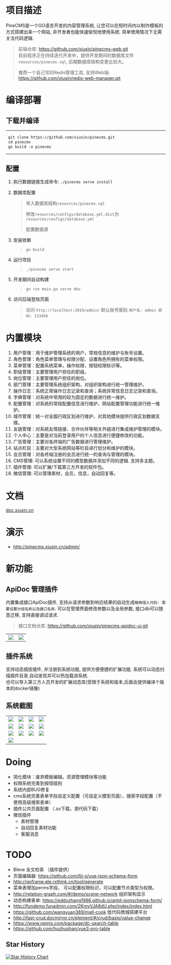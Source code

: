 
# 项目描述 #

PineCMS是一个GO语言开发的内容管理系统, 让您可以在短时间内以制作模板的方式搭建出来一个网站, 非开发者也能快速愉悦地使用系统.
简单使用情况下无需关注代码逻辑.

> 前端仓库: <https://github.com/xiusin/pinecms-web.git> <br/>
> 目前程序正在持续迭代开发中，提供开发期间的数据库文件`resources/pinecms.sql`, 后期数据库结构变更比较大。<br>

> 推荐一个自己写的Redis管理工具, 支持Web端: <https://github.com/xiusin/redis-web-manager.git>

# 编译部署 #

## 下载并编译 ##

---

```markdown
 git clone https://github.com/xiusin/pinecms.git
 cd pinecms
 go build -o pinecms
```

---

## 配置 ##

1. 执行数据链接生成命令: `./pinecms serve install`

2. 数据库配置
    > 导入数据库结构`resources/pinecms.sql`
    >
    >修改`resources/configs/database.yml.dist`为`resources/configs/database.yml`
    >
    > 配置数据源

3. 安装依赖
    > `go build`

4. 运行项目
    > `./pinecms serve start`

5. 开发期间自动构建
    > `go run main.go serve dev`

6. 访问后端登陆页面
    > 访问 `http://localhost:2019/admin/` 默认账号密码 `用户名: admin 密码: 123456`

# 内置模块 #

1. 用户管理：用于维护管理系统的用户，常规信息的维护与账号设置。
2. 角色管理：角色菜单管理与权限分配、设置角色所拥有的菜单权限。
3. 菜单管理：配置系统菜单，操作权限，按钮权限标识等。
4. 职级管理：主要管理用户担任的职级。
5. 岗位管理：主要管理用户担任的岗位。
6. 部门管理：主要管理系统组织架构，对组织架构进行统一管理维护。
7. 操作日志：系统正常操作日志记录和查询；系统异常信息日志记录和查询。
8. 字典管理：对系统中常用的较为固定的数据进行统一维护。
9. 配置管理：对系统的常规配置信息进行维护，网站配置管理功能进行统一维护。
10. 城市管理：统一对全国行政区划进行维护，对其他模块提供行政区划数据支撑。
11. 友链管理：对系统友情链接、合作伙伴等相关外链进行集成维护管理的模块。
12. 个人中心：主要是对当前登录用户的个人信息进行便捷修改的功能。
13. 广告管理：主要对各终端的广告数据进行管理维护。
14. 站点栏目：主要对大型系统网站等栏目进行划分和维护的模块。
15. 会员管理：对各终端注册的会员进行统一的查询与管理的模块。
16. CMS管理: 可以系统设置不同的模型数据并添加不同的逻辑. 支持多主题。
17. 插件管理: 可以扩展/下载第三方开发的软件包。
18. 微信管理: 可以管理素材，会员，信息，自动回复等。

# 文档 #

[doc.xiusin.cn](http://doc.xiusin.cn/)

# 演示 #

- <http://pinecms.xiusin.cn/admin/>

# 新功能 #

## ApiDoc 管理插件 ##

内置集成接口ApiDoc插件, 支持从请求参数到响应结果的自动生成`略微侵入代码: 需要设置分组名称以及接口名称`. 可以在管理界面修改参数以及全局参数, 接口db可以随意迁移, 支持直接调试请求.

> 接口文档仓库: <https://github.com/xiusin/pinecms-apidoc-ui.git>

<table>
	<tr>
        <td><img src="https://raw.githubusercontent.com/xiusin/pinecms/react-pinecms/images/apidoc-detail.png"/></td>
        <td><img src="https://raw.githubusercontent.com/xiusin/pinecms/react-pinecms/images/apidoc-debug.png"/></td>
    </tr>	 
</table>


## 插件系统 ##

支持动态插拔插件, 并注册到系统功能, 提供方便便捷的扩展功能.
系统可以动态扫描插件目录,自动发现并可以热加载进系统.  
也可以导入第三方人员开发的扩展动态库(受限于系统和版本,后面会提供编译个版本的docker镜像)

## 系统截图
<table>
    <tr>
        <td><img src="https://raw.githubusercontent.com/xiusin/pinecms/react-pinecms/images/plugin.png"/></td>
        <td><img src="https://raw.githubusercontent.com/xiusin/pinecms/react-pinecms/images/stat.png"/></td>
        <td><img src="https://raw.githubusercontent.com/xiusin/pinecms/react-pinecms/images/model.png"/></td>
        <td><img src="https://raw.githubusercontent.com/xiusin/pinecms/react-pinecms/images/presql.png"/></td>
    </tr>
    <tr>
        <td><img src="https://raw.githubusercontent.com/xiusin/pinecms/react-pinecms/images/field_list.png"/></td>
        <td><img src="https://raw.githubusercontent.com/xiusin/pinecms/react-pinecms/images/add_field.png"/></td>
        <td><img src="https://raw.githubusercontent.com/xiusin/pinecms/react-pinecms/images/crud.png"/></td>
        <td><img src="https://raw.githubusercontent.com/xiusin/pinecms/react-pinecms/images/wechat-account.png"/></td>
    </tr>
	<tr>
        <td><img src="https://raw.githubusercontent.com/xiusin/pinecms/react-pinecms/images/wechat-member.png"/></td>
        <td><img src="https://raw.githubusercontent.com/xiusin/pinecms/react-pinecms/images/wechat-menu.png"/></td>
        <td><img src="https://raw.githubusercontent.com/xiusin/pinecms/react-pinecms/images/wechat-template.png"/></td>
        <td><img src="https://raw.githubusercontent.com/xiusin/pinecms/react-pinecms/images/wechat-member.png"/></td>
    </tr>	 
	<tr>
        <td><img src="https://raw.githubusercontent.com/xiusin/pinecms/react-pinecms/images/wechat-menu.png"/></td>
    </tr>	 
</table>


# Doing #
- 简化模块：废弃模板编辑，资源管理模块等功能
- 权限系统完善到按钮级别
- 系统内部BUG修复
- cms系统完善表单字段自定义配置（可自定义模型页面），搜索字段配置（不使用高级搜索表单）
- 插件公共页面配置 （.so下载，源代码下载）
- 微信插件
  - 素材管理
  - 自动回复素材功能
  - 客服消息

# TODO #
- Bleve 全文检索 （插件提供）
- 页面编辑器: <https://github.com/lljj-x/vue-json-schema-form>
- <http://goframe.ele.rxthink.cn/tool/generate>
- 菜单表增加perms字段， 可以配置权限标识，可以配置节点类型为权限。
- <http://relation-graph.com/#/demo/scene-network> 组织架构显示
- 动态构建表单: <https://eddyzhang1986.github.io/antd-jsonschema-form/>
- <http://fundemo.funadmin.com/2KmvVJA8dU.php/index/index.html>
- <https://github.com/wangyuan389/mall-cook> 低代码商城搭建平台
- <http://fast-crud.docmirror.cn/element/#/crud/basis/value-change>
- https://www.npmjs.com/package/dc-search-table
- https://github.com/huzhushan/vue3-pro-table


[comment]: <> (https://www.dowebok.com/demo/6918/)

 ## Star History

[![Star History Chart](https://api.star-history.com/svg?repos=xiusin/pinecms&type=Date)](https://star-history.com/#xiusin/pinecms&Date)
  
<!-- 参考CMS: http://demo2.wooadmin.cn/run -->
<!-- http://pigx.pig4cloud.com/#/mp/wxaccountfans/index -->
<!-- 热门语言卡片 -->
<!-- https://github-readme-stats.vercel.app/api/top-langs/?username=xiusin&layout=compact -->

<!-- 统计卡片 -->
<!-- https://github-readme-stats.vercel.app/api?username=xiusin&show_icons=true&theme=radical -->

<!-- https://github-readme-streak-stats.herokuapp.com/?user=xiusin&theme=monokai-metallian&hide_border=true -->

<!-- https://github.com/ashutosh00710/github-readme-activity-graph -->
<!-- <a href="https://github.com/ashutosh00710/github-readme-activity-graph"><img alt="xiusin's Activity Graph" src="https://activity-graph.herokuapp.com/graph?username=xiusin&bg_color=1F222E&color=F8D866&line=F85D7F&point=FFFFFF&hide_border=true&theme=xcode&custom_title=提交日志" /></a> -->

